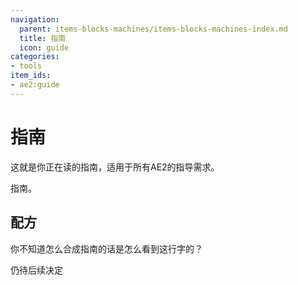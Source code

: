 ```yaml
---
navigation:
  parent: items-blocks-machines/items-blocks-machines-index.md
  title: 指南
  icon: guide
categories:
- tools
item_ids:
- ae2:guide
---
```


# 指南

<ItemImage id="guide" scale="8" />

这就是你正在读的指南，适用于所有AE2的指导需求。

指南。

## 配方

你不知道怎么合成指南的话是怎么看到这行字的？

仍待后续决定
